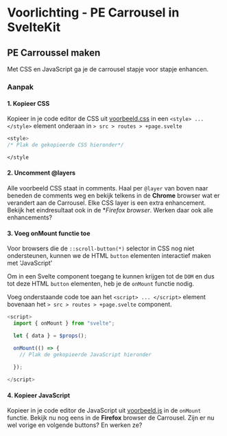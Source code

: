 # Voorlichting - PE Carrousel in SvelteKit

## PE Carroussel maken

Met CSS en JavaScript ga je de carrousel stapje voor stapje enhancen.

### Aanpak

#### 1. Kopieer CSS
Kopieer in je code editor de CSS uit [voorbeeld.css](voorbeeld.css) in een `<style> ... </style>` element onderaan in  `> src > routes > +page.svelte`

```css
<style>
/* Plak de gekopieerde CSS hieronder*/

</style
```
#### 2. Uncomment @layers
Alle voorbeeld CSS staat in comments. Haal per `@layer` van boven naar beneden de comments weg en bekijk telkens in de **Chrome** browser wat er verandert aan de Carrousel. Elke CSS layer is een extra enhancement. Bekijk het eindresultaat ook in de **Firefox browser*. Werken daar ook alle enhancements?

#### 3. Voeg onMount functie toe
Voor browsers die de `::scroll-button(*)` selector in CSS nog niet ondersteunen, kunnen we de HTML `button` elementen interactief maken met 'JavaScript'

Om in een Svelte component toegang te kunnen krijgen tot de `DOM` en dus tot deze HTML `button` elementen,  heb je de `onMount` functie nodig.

Voeg onderstaande code toe aan het `<script> ... </script>` element bovenaan het  `> src > routes > +page.svelte` component.

```javascript
<script>
  import { onMount } from "svelte";

  let { data } = $props();

  onMount(() => {
    // Plak de gekopieerde JavaScript hieronder
    
  });

</script>
```

#### 4. Kopieer JavaScript
Kopieer in je code editor de JavaScript uit [voorbeeld.js](voorbeeld.js) in de `onMount` functie. Bekijk nu nog eens in de **Firefox** browser de Carrousel. Zijn er nu wel vorige en volgende buttons? En werken ze?








